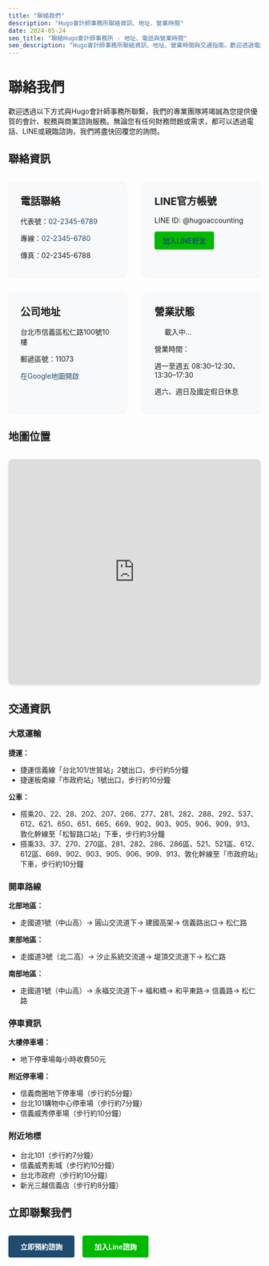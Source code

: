```yaml
---
title: "聯絡我們"
description: "Hugo會計師事務所聯絡資訊、地址、營業時間"
date: 2024-05-24
seo_title: "聯絡Hugo會計師事務所 - 地址、電話與營業時間"
seo_description: "Hugo會計師事務所聯絡資訊、地址、營業時間與交通指南。歡迎透過電話、LINE或親臨諮詢，我們將提供專業會計稅務服務。立即聯絡 https://hugo-accounting.com/contact/"
---
```


# 聯絡我們

歡迎透過以下方式與Hugo會計師事務所聯繫，我們的專業團隊將竭誠為您提供優質的會計、稅務與商業諮詢服務。無論您有任何財務問題或需求，都可以透過電話、LINE或親臨諮詢，我們將盡快回覆您的詢問。

## 聯絡資訊

<div class="contact-cards">
  <div class="contact-card">
    <i class="fas fa-phone-alt"></i>
    <h3>電話聯絡</h3>
    <p>代表號：<a href="tel:+886223456789">02-2345-6789</a></p>
    <p>專線：<a href="tel:+886223456780">02-2345-6780</a></p>
    <p>傳真：02-2345-6788</p>
  </div>
  
  <div class="contact-card">
    <i class="fab fa-line"></i>
    <h3>LINE官方帳號</h3>
    <p>LINE ID: @hugoaccounting</p>
    <p><a href="https://line.me/R/ti/p/@hugoaccounting" class="line-btn">加入LINE好友</a></p>
  </div>
  
  <div class="contact-card">
    <i class="fas fa-map-marker-alt"></i>
    <h3>公司地址</h3>
    <p>台北市信義區松仁路100號10樓</p>
    <p>郵遞區號：11073</p>
    <p><a href="https://maps.google.com/?q=台北市信義區松仁路100號10樓" target="_blank">在Google地圖開啟</a></p>
  </div>
  
  <div class="contact-card">
    <i class="fas fa-clock"></i>
    <h3>營業狀態</h3>
    <div id="business-status">
      <p class="status-indicator"><span class="status-dot"></span><span id="status-text">載入中...</span></p>
      <p>營業時間：</p>
      <p>週一至週五 08:30–12:30、13:30–17:30</p>
      <p>週六、週日及國定假日休息</p>
    </div>
  </div>
</div>

## 地圖位置

<div class="map-container">
  <iframe src="https://www.google.com/maps/embed?pb=!1m18!1m12!1m3!1d3614.7635725087626!2d121.56442287605861!3d25.033632877778995!2m3!1f0!2f0!3f0!3m2!1i1024!2i768!4f13.1!3m3!1m2!1s0x3442abb6e9d7f17d%3A0xd508f7b3aa02d539!2zMTEw5Y-w5YyX5biC5L-h576p5Y2A5p2-5LuB6LevMTAw6Jmf!5e0!3m2!1szh-TW!2stw!4v1716534000000!5m2!1szh-TW!2stw" width="100%" height="450" style="border:0;" allowfullscreen="" loading="lazy" referrerpolicy="no-referrer-when-downgrade"></iframe>
</div>

## 交通資訊

### 大眾運輸

**捷運：**
- 捷運信義線「台北101/世貿站」2號出口，步行約5分鐘
- 捷運板南線「市政府站」1號出口，步行約10分鐘

**公車：**
- 搭乘20、22、28、202、207、266、277、281、282、288、292、537、612、621、650、651、665、669、902、903、905、906、909、913、敦化幹線至「松智路口站」下車，步行約3分鐘
- 搭乘33、37、270、270區、281、282、286、286區、521、521區、612、612區、669、902、903、905、906、909、913、敦化幹線至「市政府站」下車，步行約10分鐘

### 開車路線

**北部地區：**
- 走國道1號（中山高）→ 圓山交流道下→ 建國高架→ 信義路出口→ 松仁路

**東部地區：**
- 走國道3號（北二高）→ 汐止系統交流道→ 堤頂交流道下→ 松仁路

**南部地區：**
- 走國道1號（中山高）→ 永福交流道下→ 福和橋→ 和平東路→ 信義路→ 松仁路

### 停車資訊

**大樓停車場：**
- 地下停車場每小時收費50元

**附近停車場：**
- 信義商圈地下停車場（步行約5分鐘）
- 台北101購物中心停車場（步行約7分鐘）
- 信義威秀停車場（步行約10分鐘）

### 附近地標

- 台北101（步行約7分鐘）
- 信義威秀影城（步行約10分鐘）
- 台北市政府（步行約10分鐘）
- 新光三越信義店（步行約8分鐘）

## 立即聯繫我們

<div class="cta-buttons">
  <a href="/appointment/" class="btn btn-primary">立即預約諮詢</a>
  <a href="https://line.me/R/ti/p/@hugoaccounting" class="btn btn-secondary">加入Line諮詢</a>
</div>

<script>
document.addEventListener('DOMContentLoaded', function() {
  updateBusinessStatus();
  setInterval(updateBusinessStatus, 60000); // 每分鐘更新一次
});

function updateBusinessStatus() {
  const now = new Date();
  const taipeiTime = new Intl.DateTimeFormat('en-US', {
    timeZone: 'Asia/Taipei',
    hour: '2-digit',
    minute: '2-digit',
    hour12: false
  }).format(now);
  
  const day = now.getDay(); // 0 = 週日, 1-5 = 週一至週五, 6 = 週六
  const hour = parseInt(taipeiTime.split(':')[0]);
  const minute = parseInt(taipeiTime.split(':')[1]);
  const currentTime = hour * 60 + minute; // 轉換為分鐘計算
  
  const morningStart = 8 * 60 + 30; // 08:30
  const morningEnd = 12 * 60 + 30;  // 12:30
  const afternoonStart = 13 * 60 + 30; // 13:30
  const afternoonEnd = 17 * 60 + 30;  // 17:30
  
  const statusText = document.getElementById('status-text');
  const statusDot = document.querySelector('.status-dot');
  
  // 判斷是否為工作日
  if (day >= 1 && day <= 5) {
    // 判斷是否在營業時間內
    if ((currentTime >= morningStart && currentTime < morningEnd) || 
        (currentTime >= afternoonStart && currentTime < afternoonEnd)) {
      statusText.textContent = '營業中';
      statusDot.classList.add('open');
      statusDot.classList.remove('closed');
    } else if (currentTime >= morningEnd && currentTime < afternoonStart) {
      statusText.textContent = '午休中 (13:30恢復營業)';
      statusDot.classList.add('lunch');
      statusDot.classList.remove('open', 'closed');
    } else if (currentTime < morningStart) {
      statusText.textContent = '休息中 (今日08:30開始營業)';
      statusDot.classList.add('closed');
      statusDot.classList.remove('open', 'lunch');
    } else {
      statusText.textContent = '休息中 (明日08:30開始營業)';
      statusDot.classList.add('closed');
      statusDot.classList.remove('open', 'lunch');
    }
  } else {
    statusText.textContent = '休息中 (週一08:30開始營業)';
    statusDot.classList.add('closed');
    statusDot.classList.remove('open', 'lunch');
  }
}
</script>

<style>
.contact-cards {
  display: grid;
  grid-template-columns: repeat(2, 1fr);
  gap: 2rem;
  margin: 2rem 0;
}

.contact-card {
  background-color: #f8f9fa;
  border-radius: 8px;
  padding: 1.5rem;
  box-shadow: 0 2px 4px rgba(0,0,0,0.05);
  transition: transform 0.3s ease, box-shadow 0.3s ease;
}

.contact-card:hover {
  transform: translateY(-4px);
  box-shadow: 0 4px 8px rgba(0,0,0,0.1);
}

.contact-card i {
  font-size: 2rem;
  color: #204B6E;
  margin-bottom: 1rem;
}

.contact-card h3 {
  margin-top: 0;
  margin-bottom: 1rem;
  font-size: 1.25rem;
}

.contact-card p {
  margin-bottom: 0.5rem;
}

.contact-card a {
  color: #204B6E;
  text-decoration: none;
}

.contact-card a:hover {
  text-decoration: underline;
}

.qrcode {
  margin-top: 1rem;
}

.qrcode img {
  max-width: 150px;
  height: auto;
}

.map-container {
  margin: 2rem 0;
  border-radius: 8px;
  overflow: hidden;
  box-shadow: 0 2px 4px rgba(0,0,0,0.1);
}

.status-indicator {
  display: flex;
  align-items: center;
  margin-bottom: 0.5rem;
}

.status-dot {
  display: inline-block;
  width: 12px;
  height: 12px;
  border-radius: 50%;
  margin-right: 8px;
}

.status-dot.open {
  background-color: #10B981;
  box-shadow: 0 0 8px rgba(16, 185, 129, 0.6);
}

.status-dot.closed {
  background-color: #EF4444;
  box-shadow: 0 0 8px rgba(239, 68, 68, 0.6);
}

.status-dot.lunch {
  background-color: #F59E0B;
  box-shadow: 0 0 8px rgba(245, 158, 11, 0.6);
}

.cta-buttons {
  display: flex;
  gap: 1rem;
  margin: 2rem 0;
}

.btn {
  display: inline-block;
  padding: 0.75rem 1.5rem;
  border-radius: 4px;
  text-decoration: none;
  font-weight: 600;
  text-align: center;
  transition: background-color 0.3s ease;
}

.btn-primary {
  background-color: #204B6E;
  color: white;
}

.btn-primary:hover {
  background-color: #2C5F7F;
}

.btn-secondary {
  background-color: #00B900;
  color: white;
}

.btn-secondary:hover {
  background-color: #00a000;
}

.line-btn {
  display: inline-block;
  background-color: #00B900;
  color: white;
  padding: 0.5rem 1rem;
  border-radius: 4px;
  text-decoration: none;
  font-weight: 600;
  transition: background-color 0.3s ease;
}

.line-btn:hover {
  background-color: #00a000;
  color: white;
  text-decoration: none;
}

/* 響應式設計 */
@media (max-width: 1024px) {
  .contact-cards {
    grid-template-columns: repeat(2, 1fr);
  }
}

@media (max-width: 640px) {
  .contact-cards {
    grid-template-columns: 1fr;
  }
  
  .cta-buttons {
    flex-direction: column;
  }
}
</style>